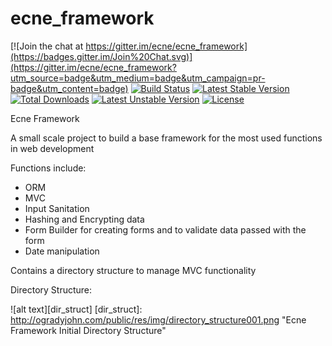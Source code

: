 # ecne_framework

[![Join the chat at https://gitter.im/ecne/ecne_framework](https://badges.gitter.im/Join%20Chat.svg)](https://gitter.im/ecne/ecne_framework?utm_source=badge&utm_medium=badge&utm_campaign=pr-badge&utm_content=badge)
[![Build Status](https://api.travis-ci.org/ecne/ecne_framework.svg?branch=master)](https://travis-ci.org/ecne/ecne_framework)
[![Latest Stable Version](https://poser.pugx.org/ecne/ecne_framework/v/stable)](https://packagist.org/packages/ecne/ecne_framework)
[![Total Downloads](https://poser.pugx.org/ecne/ecne_framework/downloads)](https://packagist.org/packages/ecne/ecne_framework)
[![Latest Unstable Version](https://poser.pugx.org/ecne/ecne_framework/v/unstable)](https://packagist.org/packages/ecne/ecne_framework)
[![License](https://poser.pugx.org/ecne/ecne_framework/license)](https://packagist.org/packages/ecne/ecne_framework)

Ecne Framework

A small scale project to build a base framework for the most used functions in web development

Functions include:
* ORM
* MVC
* Input Sanitation
* Hashing and Encrypting data
* Form Builder for creating forms and to validate data passed with the form  
* Date manipulation

Contains a directory structure to manage MVC functionality

Directory Structure:

![alt text][dir_struct]
[dir_struct]: http://ogradyjohn.com/public/res/img/directory_structure001.png "Ecne Framework Initial Directory Structure"